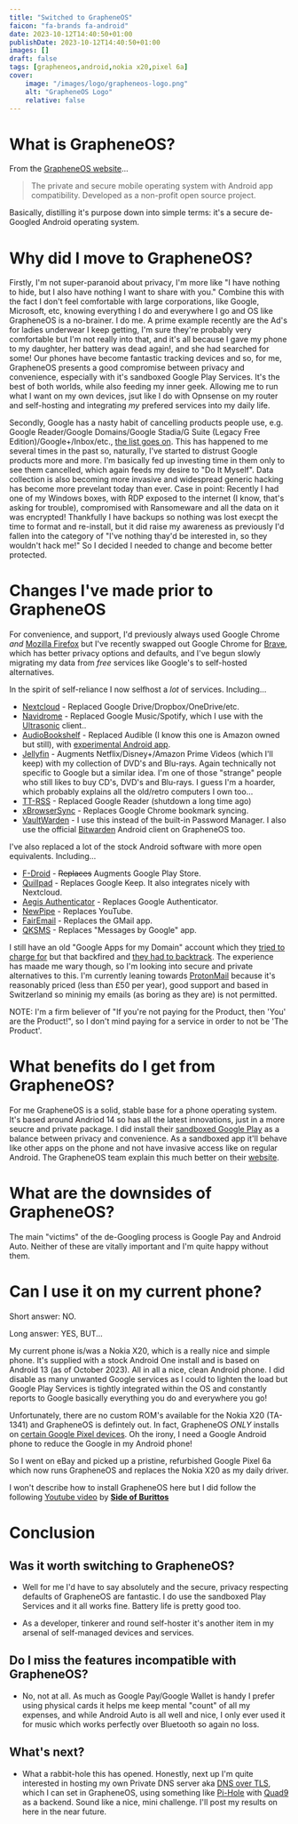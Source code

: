 ```yaml
---
title: "Switched to GrapheneOS"
faicon: "fa-brands fa-android"
date: 2023-10-12T14:40:50+01:00
publishDate: 2023-10-12T14:40:50+01:00
images: []
draft: false
tags: [grapheneos,android,nokia x20,pixel 6a]
cover:
    image: "/images/logo/grapheneos-logo.png"
    alt: "GrapheneOS Logo"
    relative: false
---
```


# What is GrapheneOS?

From the [GrapheneOS website](https://grapheneos.org)...

> The private and secure mobile operating system with Android app compatibility.
> Developed as a non-profit open source project.

Basically, distilling it's purpose down into simple terms: it's a secure de-Googled Android operating system.

# Why did I move to GrapheneOS?

Firstly, I'm not super-paranoid about privacy, I'm more like "I have nothing to hide, but I also have nothing I want to share with you." Combine this with the fact I don't feel comfortable with large corporations, like Google, Microsoft, etc, knowing everything I do and everywhere I go and OS like GrapheneOS is a no-brainer. I do me. A prime example recently are the Ad's for ladies underwear I keep getting, I'm sure they're probably very comfortable but I'm not really into that, and it's all because I gave my phone to my daughter, her battery was dead again!, and she had searched for some! Our phones have become fantastic tracking devices and so, for me, GrapheneOS presents a good compromise between privacy and convenience, especially with it's sandboxed Google Play Services. It's the best of both worlds, while also feeding my inner geek. Allowing me to run what I want on my own devices, jsut like I do with Opnsense on my router and self-hosting and integrating *my* prefered services into my daily life.

Secondly, Google has a nasty habit of cancelling products people use, e.g. Google Reader/Google Domains/Google Stadia/G Suite (Legacy Free Edition)/Google+/Inbox/etc., [the list goes on](https://killedbygoogle.com/). This has happened to me several times in the past so, naturally, I've started to distrust Google products more and more. I'm basically fed up investing time in them only to see them cancelled, which again feeds my desire to "Do It Myself". Data collection is also becoming more invasive and widespread generic hacking has become more prevelant today than ever. Case in point: Recently I had one of my Windows boxes, with RDP exposed to the internet (I know, that's asking for trouble), compromised with Ransomeware and all the data on it was encrypted! Thankfully I have backups so nothing was lost execpt the time to format and re-install, but it did raise my awareness as previously I'd fallen into the category of "I've nothing thay'd be interested in, so they wouldn't hack me!" So I decided I needed to change and become better protected.

# Changes I've made prior to GrapheneOS

For convenience, and support, I'd previously always used Google Chrome _and_ [Mozilla Firefox](https://www.mozilla.org/en-GB/firefox/products/) but I've recently swapped out Google Chrome for [Brave](https://brave.com/), which has better privacy options and defaults, and I've begun slowly migrating my data from *free* services like Google's to self-hosted alternatives.

In the spirit of self-reliance I now selfhost a _lot_ of services.
Including...
- [Nextcloud](https://nextcloud.com/) - Replaced Google Drive/Dropbox/OneDrive/etc.
- [Navidrome](https://www.navidrome.org/) - Replaced Google Music/Spotify, which I use with the [Ultrasonic](https://f-droid.org/en/packages/org.moire.ultrasonic/) client..
- [AudioBookshelf](https://www.audiobookshelf.org/) - Replaced Audible (I know this one is Amazon owned but still), with [experimental Android app](https://github.com/advplyr/audiobookshelf-app/releases).
- [Jellyfin](https://jellyfin.org/) - Augments Netflix/Disney+/Amazon Prime Videos (which I'll keep) with my collection of DVD's and Blu-rays. Again technically not specific to Google but a similar idea. I'm one of those "strange" people who still likes to buy CD's, DVD's and Blu-rays. I guess I'm a hoarder, which probably explains all the old/retro computers I own too...
- [TT-RSS](https://tt-rss.org/) - Replaced Google Reader (shutdown a long time ago)
- [xBrowserSync](https://github.com/xbrowsersync/api-docker/blob/master/README.md) - Replaces Google Chrome bookmark syncing.
- [VaultWarden](https://github.com/dani-garcia/vaultwarden) - I use this instead of the built-in Password Manager. I also use the official [Bitwarden](https://bitwarden.com/) Android client on GrapheneOS too.

I've also replaced a lot of the stock Android software with more open equivalents.
Including...
- [F-Droid](https://f-droid.org) - ~~Replaces~~ Augments Google Play Store.
- [Quillpad](https://f-droid.org/en/packages/io.github.quillpad/) - Replaces Google Keep. It also integrates nicely with Nextcloud.
- [Aegis Authenticator](https://f-droid.org/en/packages/com.beemdevelopment.aegis/) - Replaces Google Authenticator.
- [NewPipe](https://f-droid.org/en/packages/org.schabi.newpipe/) - Replaces YouTube.
- [FairEmail](https://f-droid.org/en/packages/eu.faircode.email/) - Replaces the GMail app.
- [QKSMS](https://f-droid.org/en/packages/com.moez.QKSMS/) - Replaces "Messages by Google" app.

I still have an old "Google Apps for my Domain" account which they [tried to charge for](https://www.techradar.com/news/bad-news-youll-have-to-start-paying-for-google-workspace-this-year) but that backfired and [they had to backtrack](https://arstechnica.com/gadgets/2022/05/google-backtracks-on-legacy-gsuite-account-shutdown-wont-take-user-emails/). The experience has maade me wary though, so I'm looking into secure and private alternatives to this. I'm currently leaning towards [ProtonMail](https://proton.me/mail) because it's reasonably priced (less than £50 per year), good support and based in Switzerland so mininig my emails (as boring as they  are) is not permitted.

NOTE: I'm a firm believer of "If you're not paying for the Product, then 'You' are the Product!", so I don't mind paying for a service in order to not be 'The Product'.

# What benefits do I get from GrapheneOS?

For me GrapheneOS is a solid, stable base for a phone operating system. It's based around Andriod 14 so has all the latest innovations, just in a more seucre and private package. I did install their [sandboxed Google Play](https://grapheneos.org/usage#sandboxed-google-play) as a balance between privacy and convenience. As a sandboxed app it'll behave like other apps on the phone and not have invasive access like on regular Android. The GrapheneOS team explain this much better on their [website](https://grapheneos.org/usage#sandboxed-google-play).

# What are the downsides of GrapheneOS?

The main "victims" of the de-Googling process is Google Pay and Android Auto. Neither of these are vitally important and I'm quite happy without them.

# Can I use it on my current phone?

Short answer: NO.

Long answer: YES, BUT...

My current phone is/was a Nokia X20, which is a really nice and simple phone. It's supplied with a stock Android One install and is based on Android 13 (as of October 2023). All in all a nice, clean Android phone. I did disable as many unwanted Google services as I could to lighten the load but Google Play Services is tightly integrated within the OS and constantly reports to Google basically everything you do and everywhere you go!

Unfortunately, there are no custom ROM's available for the Nokia X20 (TA-1341) and GrapheneOS is defintely out. In fact, GrapheneOS _ONLY_ installs on [certain Google Pixel devices](https://grapheneos.org/faq#supported-devices). Oh the irony, I need a Google Android phone to reduce the Google in my Android phone!

So I went on eBay and picked up a pristine, refurbished Google Pixel 6a which now runs GrapheneOS and replaces the Nokia X20 as my daily driver.

I won't describe how to install GrapheneOS here but I did follow the following [Youtube video](https://www.youtube.com/watch?v=qruzL9IdUr8) by **[Side of Burittos](https://www.youtube.com/@sideofburritos)**

# Conclusion

## Was it worth switching to GrapheneOS?

- Well for me I'd have to say absolutely and the secure, privacy respecting defaults of GrapheneOS are fantastic. I do use the sandboxed Play Services and it all works fine. Battery life is pretty good too.

- As a developer, tinkerer and round self-hoster it's another item in my arsenal of self-managed devices and services.

## Do I miss the features incompatible with GrapheneOS?

- No, not at all. As much as Google Pay/Google Wallet is handy I prefer using physical cards it helps me keep mental "count" of all my expenses, and while Android Auto is all well and nice, I only ever used it for music which works perfectly over Bluetooth so again no loss.

## What's next?

- What a rabbit-hole this has opened. Honestly, next up I'm quite interested in hosting my own Private DNS server aka [DNS over TLS](https://en.wikipedia.org/wiki/DNS_over_TLS), which I can set in GrapheneOS, using something like [Pi-Hole](https://pi-hole.net) with [Quad9](https://quad9.net) as a backend. Sound like a nice, mini challenge. I'll post my results on here in the near future.